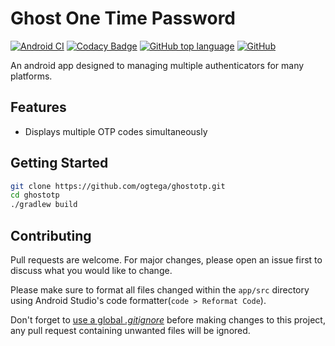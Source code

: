 # Ghost One Time Password

[![Android CI](https://github.com/ogtega/ghostotp/workflows/Android%20CI/badge.svg)](https://github.com/ogtega/ghostotp/actions?query=workflow%3A%22Android+CI%22)
[![Codacy Badge](https://api.codacy.com/project/badge/Grade/037ae12006514ce8a1aed27102a320de)](https://app.codacy.com/manual/tolunlade/ghostotp?utm_source=github.com&utm_medium=referral&utm_content=ogtega/ghostotp&utm_campaign=Badge_Grade_Dashboard)
[![GitHub top language](https://img.shields.io/github/languages/top/ogtega/ghostotp)](https://github.com/ogtega/ghostotp#)
[![GitHub](https://img.shields.io/github/license/ogtega/ghostotp)](https://github.com/ogtega/ghostotp/blob/master/LICENSE)

An android app designed to managing multiple authenticators for many platforms.

## Features
- Displays multiple OTP codes simultaneously

## Getting Started
```bash
git clone https://github.com/ogtega/ghostotp.git
cd ghostotp
./gradlew build
```

## Contributing
Pull requests are welcome. For major changes, please open an issue first to discuss what you would like to change.

Please make sure to format all files changed within the `app/src` directory using Android Studio's code formatter(`code > Reformat Code`).

Don't forget to [use a global _.gitignore_](https://help.github.com/en/articles/ignoring-files#create-a-global-gitignore) before making changes to this project, any pull request containing unwanted files will be ignored.
